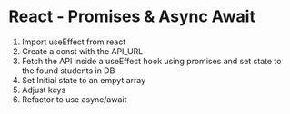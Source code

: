 # React - Promises & Async Await

1. Import useEffect from react
2. Create a const with the API_URL
3. Fetch the API inside a useEffect hook using promises and set state to the found students in DB
4. Set Initial state to an empyt array
5. Adjust keys
6. Refactor to use async/await
